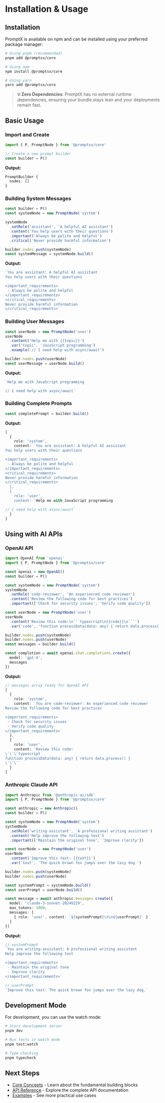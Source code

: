 # Installation & Usage

## Installation

PromptX is available on npm and can be installed using your preferred package manager:

```bash
# Using pnpm (recommended)
pnpm add @promptsx/core

# Using npm
npm install @promptsx/core

# Using yarn
yarn add @promptsx/core
```

> **💡 Zero Dependencies**: PromptX has no external runtime dependencies, ensuring your bundle stays lean and your deployments remain fast.

## Basic Usage

### Import and Create

```typescript
import { P, PromptNode } from '@promptsx/core'

// Create a new prompt builder
const builder = P()
```

**Output:**
```typescript
PromptBuilder {
  nodes: []
}
```

### Building System Messages

```typescript
const builder = P()
const systemNode = new PromptNode('system')

systemNode
  .setRole('assistant', 'A helpful AI assistant')
  .content('You help users with their questions')
  .important('Always be polite and helpful')
  .critical('Never provide harmful information')

builder.nodes.push(systemNode)
const systemMessage = systemNode.build()
```

**Output:**
```typescript
`You are assistant: A helpful AI assistant
You help users with their questions

<important_requirements>
 - Always be polite and helpful
</important_requirements>
<critical_requirements>
Never provide harmful information
</critical_requirements>`
```

### Building User Messages

```typescript
const userNode = new PromptNode('user')
userNode
  .content('Help me with {{topic}}')
  .var('topic', 'JavaScript programming')
  .example('// I need help with async/await')

builder.nodes.push(userNode)
const userMessage = userNode.build()
```

**Output:**
```typescript
`Help me with JavaScript programming

// I need help with async/await`
```

### Building Complete Prompts

```typescript
const completePrompt = builder.build()
```

**Output:**
```typescript
[
  {
    role: 'system',
    content: `You are assistant: A helpful AI assistant
You help users with their questions

<important_requirements>
 - Always be polite and helpful
</important_requirements>
<critical_requirements>
Never provide harmful information
</critical_requirements>
  },
  {
    role: 'user',
    content: `Help me with JavaScript programming

// I need help with async/await`
  }
]
```

## Using with AI APIs

### OpenAI API

```typescript
import OpenAI from 'openai'
import { P, PromptNode } from '@promptsx/core'

const openai = new OpenAI()
const builder = P()

const systemNode = new PromptNode('system')
systemNode
  .setRole('code-reviewer', 'An experienced code reviewer')
  .content('Review the following code for best practices')
  .important(['Check for security issues', 'Verify code quality'])

const userNode = new PromptNode('user')
userNode
  .content('Review this code:\n```typescript\n{{code}}\n```')
  .var('code', 'function processData(data: any) { return data.process() }')

builder.nodes.push(systemNode)
builder.nodes.push(userNode)
const messages = builder.build()

const completion = await openai.chat.completions.create({
  model: 'gpt-4',
  messages
})
```

**Output:**
```typescript
// messages array ready for OpenAI API
[
  {
    role: 'system',
    content: `You are code-reviewer: An experienced code reviewer
Review the following code for best practices

<important_requirements>
 - Check for security issues
 - Verify code quality
</important_requirements>`
  },
  {
    role: 'user',
    content: `Review this code:
\`\`\`typescript
function processData(data: any) { return data.process() }
\`\`\``
  }
]
```

### Anthropic Claude API

```typescript
import Anthropic from '@anthropic-ai/sdk'
import { P, PromptNode } from '@promptsx/core'

const anthropic = new Anthropic()
const builder = P()

const systemNode = new PromptNode('system')
systemNode
  .setRole('writing-assistant', 'A professional writing assistant')
  .content('Help improve the following text')
  .important(['Maintain the original tone', 'Improve clarity'])

const userNode = new PromptNode('user')
userNode
  .content('Improve this text: {{text}}')
  .var('text', 'The quick brown fox jumps over the lazy dog.')

builder.nodes.push(systemNode)
builder.nodes.push(userNode)

const systemPrompt = systemNode.build()
const userPrompt = userNode.build()

const message = await anthropic.messages.create({
  model: 'claude-3-sonnet-20240229',
  max_tokens: 1000,
  messages: [
    { role: 'user', content: `${systemPrompt}\n\n${userPrompt}` }
  ]
})
```

**Output:**
```typescript
// systemPrompt
`You are writing-assistant: A professional writing assistant
Help improve the following text

<important_requirements>
 - Maintain the original tone
 - Improve clarity
</important_requirements>`

// userPrompt
`Improve this text: The quick brown fox jumps over the lazy dog.`
```

## Development Mode

For development, you can use the watch mode:

```bash
# Start development server
pnpm dev

# Run tests in watch mode
pnpm test:watch

# Type checking
pnpm typecheck
```

## Next Steps

- [Core Concepts](/guide/concepts) - Learn about the fundamental building blocks
- [API Reference](/guide/api) - Explore the complete API documentation
- [Examples](/guide/examples) - See more practical use cases
